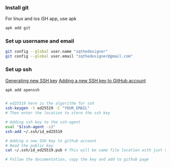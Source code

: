 ### Install git
For linux and ios iSH app, use apk 
```sh
apk add git
```

### Set up username and email
```sh
git config --global user.name "zqthedesigner"
git config --global user.email "zqthedesigner@gmail.com"
```

### Set up ssh
[Generating new SSH key](https://docs.github.com/en/authentication/connecting-to-github-with-ssh/generating-a-new-ssh-key-and-adding-it-to-the-ssh-agent)
[Adding a new SSH key to GitHub account](https://docs.github.com/en/authentication/connecting-to-github-with-ssh/adding-a-new-ssh-key-to-your-github-account)

```sh
apk add openssh
```

```sh

# ed25519 here is the algorithm for ssh
ssh-keygen -t ed25519 -C "YOUR_EMAIL"
# Then enter the location to store the ssh key

# Adding ssh key to the ssh-agent
eval "$(ssh-agent -s)"
ssh-add ~/.ssh/id_ed25519

# Adding a new SSH key to github account
# Read the public key 
cat ~/.ssh/id_ed25519.pub # This will be same file location with just now the key gen saved ssh key. but added the .pub addribute instead. 

# Follow the documentation, copy the key and add to github page
```

